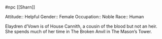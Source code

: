  #npc [[Sharn]]

Attitude:: Helpful
Gender:: Female
Occupation:: Noble
Race:: Human

Elaydren d’Vown is of House Cannith, a cousin of the blood but not an heir. She spends much of her time in The Broken Anvil in The Mason’s Tower.
